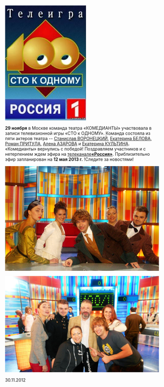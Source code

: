 [
![](image-01.jpg)
][0]


**29 ноября** в Москве команда театра «КОМЕДИАНТЫ» участвовала в записи телевизионной игры «СТО к ОДНОМУ». Команда состояла из пяти актеров театра -- [Станислав ВОРОНЕЦКИЙ][1], [Екатерина БЕЛОВА][2], [Роман ПРИТУЛА][3], [Алена АЗАРОВА][4] и [Екатерина КУЛЬТИНА][5]. «Комедианты» вернулись с победой! Поздравляем участников и с нетерпением ждем эфира на [телеканале][6][**«Россия»**][6]. Приблизительно эфир запланирован на **12 мая 2013 г.** !Следите за новостями!


![](..\foto-raznoe\image-02.jpg)


![](..\foto-raznoe\image-01.jpg)


30.11.2012

[0]: http://russia.tv/brand/show/brand_id/9222
[1]: ../../person/stanislav-voronetskii "Станислав Воронецкий"
[2]: ../../person/ekaterina-belova "Екатерина Белова"
[3]: ../../person/roman-pritula "Роман Притула"
[4]: ../../person/alyona-azarova "Алёна Азарова"
[5]: ../../person/ekaterina-kultina "Екатерина Культина"
[6]: http://russia.tv/